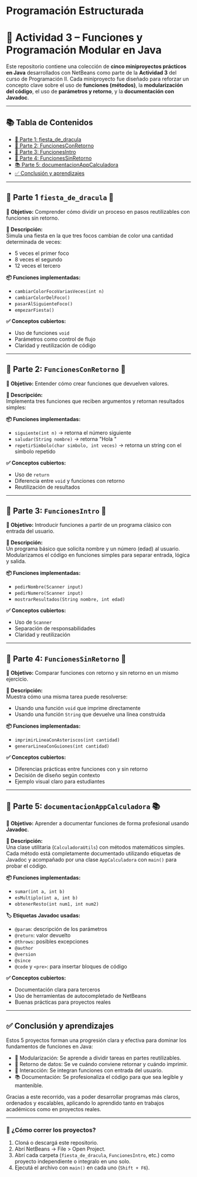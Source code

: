 # Programación Estructurada

# 🧠 Actividad 3 – Funciones y Programación Modular en Java

Este repositorio contiene una colección de **cinco miniproyectos prácticos en Java** desarrollados con NetBeans como parte de la **Actividad 3** del curso de Programación II. Cada miniproyecto fue diseñado para reforzar un concepto clave sobre el uso de **funciones (métodos)**, la **modularización del código**, el uso de **parámetros y retorno**, y la **documentación con Javadoc**.

---

## 📚 Tabla de Contenidos

- [🎉 Parte 1: fiesta_de_dracula](#-parte-1-fiesta_de_dracula-)
- [🔁 Parte 2: FuncionesConRetorno](#-parte-2-funcionesconretorno-)
- [👤 Parte 3: FuncionesIntro](#-parte-3-funcionesintro-)
- [📣 Parte 4: FuncionesSinRetorno](#-parte-4-funcionessinretorno-)
- [📚 Parte 5: documentacionAppCalculadora](#-parte-5-documentacionappcalculadora-)
- [✅ Conclusión y aprendizajes](#-conclusión-y-aprendizajes)

---

## 🧩 Parte 1 `fiesta_de_dracula` 🦇

**🎯 Objetivo:** Comprender cómo dividir un proceso en pasos reutilizables con funciones sin retorno.

**📖 Descripción:**  
Simula una fiesta en la que tres focos cambian de color una cantidad determinada de veces:  
- 5 veces el primer foco  
- 8 veces el segundo  
- 12 veces el tercero  

**📦 Funciones implementadas:**
- `cambiarColorFocoVariasVeces(int n)`
- `cambiarColorDelFoco()`
- `pasarAlSiguienteFoco()`
- `empezarFiesta()`

**✅ Conceptos cubiertos:**
- Uso de funciones `void`  
- Parámetros como control de flujo  
- Claridad y reutilización de código  

---

## 🧩 Parte 2: `FuncionesConRetorno` 🔁

**🎯 Objetivo:** Entender cómo crear funciones que devuelven valores.

**📖 Descripción:**  
Implementa tres funciones que reciben argumentos y retornan resultados simples:

**📦 Funciones implementadas:**
- `siguiente(int n)` → retorna el número siguiente  
- `saludar(String nombre)` → retorna "Hola <nombre>"  
- `repetirSimbolo(char simbolo, int veces)` → retorna un string con el símbolo repetido  

**✅ Conceptos cubiertos:**
- Uso de `return`  
- Diferencia entre `void` y funciones con retorno  
- Reutilización de resultados  

---

## 🧩 Parte 3: `FuncionesIntro` 👤

**🎯 Objetivo:** Introducir funciones a partir de un programa clásico con entrada del usuario.

**📖 Descripción:**  
Un programa básico que solicita nombre y un número (edad) al usuario. Modularizamos el código en funciones simples para separar entrada, lógica y salida.

**📦 Funciones implementadas:**
- `pedirNombre(Scanner input)`  
- `pedirNumero(Scanner input)`  
- `mostrarResultados(String nombre, int edad)`  

**✅ Conceptos cubiertos:**
- Uso de `Scanner`  
- Separación de responsabilidades  
- Claridad y reutilización  

---

## 🧩 Parte 4: `FuncionesSinRetorno` 📣

**🎯 Objetivo:** Comparar funciones con retorno y sin retorno en un mismo ejercicio.

**📖 Descripción:**  
Muestra cómo una misma tarea puede resolverse:
- Usando una función `void` que imprime directamente
- Usando una función `String` que devuelve una línea construida

**📦 Funciones implementadas:**
- `imprimirLineaConAsteriscos(int cantidad)`  
- `generarLineaConGuiones(int cantidad)`  

**✅ Conceptos cubiertos:**
- Diferencias prácticas entre funciones con y sin retorno  
- Decisión de diseño según contexto  
- Ejemplo visual claro para estudiantes  

---

## 🧩 Parte 5: `documentacionAppCalculadora` 📚

**🎯 Objetivo:** Aprender a documentar funciones de forma profesional usando **Javadoc**.

**📖 Descripción:**  
Una clase utilitaria (`CalculadoraUtils`) con métodos matemáticos simples. Cada método está completamente documentado utilizando etiquetas de Javadoc y acompañado por una clase `AppCalculadora` con `main()` para probar el código.

**📦 Funciones implementadas:**
- `sumar(int a, int b)`  
- `esMultiplo(int a, int b)`  
- `obtenerResto(int num1, int num2)`  

**🏷️ Etiquetas Javadoc usadas:**
- `@param`: descripción de los parámetros  
- `@return`: valor devuelto  
- `@throws`: posibles excepciones  
- `@author`  
- `@version`  
- `@since`  
- `@code` y `<pre>`: para insertar bloques de código

**✅ Conceptos cubiertos:**
- Documentación clara para terceros  
- Uso de herramientas de autocompletado de NetBeans  
- Buenas prácticas para proyectos reales  

---

## ✅ Conclusión y aprendizajes

Estos 5 proyectos forman una progresión clara y efectiva para dominar los fundamentos de funciones en Java:

- 🧱 Modularización: Se aprende a dividir tareas en partes reutilizables.
- 🔁 Retorno de datos: Se ve cuándo conviene retornar y cuándo imprimir.
- 💬 Interacción: Se integran funciones con entrada del usuario.
- 📚 Documentación: Se profesionaliza el código para que sea legible y mantenible.

Gracias a este recorrido, vas a poder desarrollar programas más claros, ordenados y escalables, aplicando lo aprendido tanto en trabajos académicos como en proyectos reales.

---

### 🧪 ¿Cómo correr los proyectos?

1. Cloná o descargá este repositorio.
2. Abrí NetBeans → File > Open Project.
3. Abrí cada carpeta (`fiesta_de_dracula`, `FuncionesIntro`, etc.) como proyecto independiente o integralo en uno solo.
4. Ejecutá el archivo con `main()` en cada uno (`Shift + F6`).



